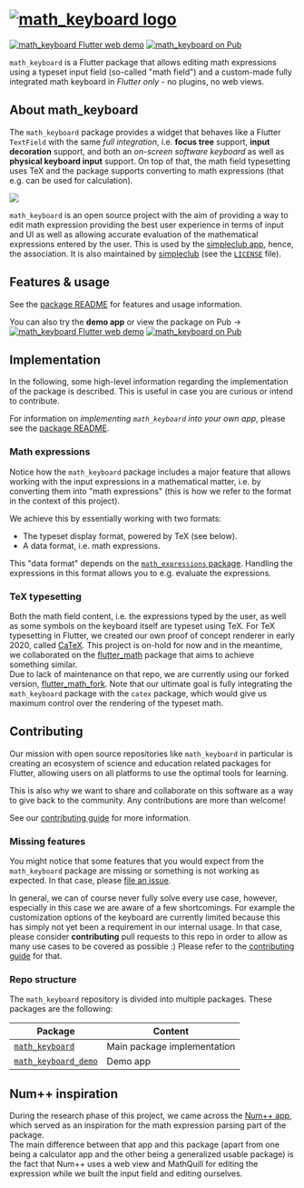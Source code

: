 # [![math_keyboard logo][logo]][demo]

[![math_keyboard Flutter web demo][demo shield]][demo]
[![math_keyboard on Pub][pub shield]][pub]

`math_keyboard` is a Flutter package that allows editing math expressions using a typeset input
field (so-called "math field") and a custom-made fully integrated math keyboard in _Flutter only_ -
no plugins, no web views.

## About math_keyboard

The `math_keyboard` package provides a widget that behaves like a Flutter `TextField` with the same
_full integration_, i.e. **focus tree** support, **input decoration** support, and both an
_on-screen software keyboard_ as well as **physical keyboard input** support. On top of that, the
math field typesetting uses TeX and the package supports converting to math expressions (that e.g.
can be used for calculation).

[![](https://i.imgur.com/FYl1TqF.png)][demo]

`math_keyboard` is an open source project with the aim of providing a way to edit math expression
providing the best user experience in terms of input and UI as well as allowing accurate evaluation
of the mathematical expressions entered by the user. This is used by the
[simpleclub app][simpleclub], hence, the association. It is also maintained by [simpleclub]
(see the [`LICENSE`][license] file).

## Features & usage

See the [package README][package readme] for features and usage information.

You can also try the **demo app** or view the package on Pub →
[![math_keyboard Flutter web demo][demo shield]][demo]
[![math_keyboard on Pub][pub shield]][pub]

## Implementation

In the following, some high-level information regarding the implementation of the package is
described. This is useful in case you are curious or intend to contribute.

For information on *implementing `math_keyboard` into your own app*, please see the
[package README][pub].

### Math expressions

Notice how the `math_keyboard` package includes a major feature that allows working with the input
expressions in a mathematical matter, i.e. by converting them into "math expressions" (this is how
we refer to the format in the context of this project).

We achieve this by essentially working with two formats:

* The typeset display format, powered by TeX (see below).
* A data format, i.e. math expressions.

This "data format" depends on the [`math_expressions` package][math_expressions]. Handling the
expressions in this format allows you to e.g. evaluate the expressions.

### TeX typesetting

Both the math field content, i.e. the expressions typed by the user, as well as some symbols on the
keyboard itself are typeset using TeX. For TeX typesetting in Flutter, we created our own proof of
concept renderer in early 2020, called [CaTeX][catex]. This project is on-hold for now and in the
meantime, we collaborated on the [flutter_math] package that aims to achieve something similar.  
Due to lack of maintenance on that repo, we are currently using our forked version,
[flutter_math_fork]. Note that our ultimate goal is fully integrating the `math_keyboard` package
with the `catex` package, which would give us maximum control over the rendering of the typeset math.

## Contributing

Our mission with open source repositories like `math_keyboard` in particular is creating an
ecosystem of science and education related packages for Flutter, allowing users on all platforms to
use the optimal tools for learning.

This is also why we want to share and collaborate on this software as a way to give back to the
community. Any contributions are more than welcome!

See our [contributing guide][contributing] for more information.

### Missing features

You might notice that some features that you would expect from the `math_keyboard` package are
missing or something is not working as expected. In that case, please [file an issue][issues].

In general, we can of course never fully solve every use case, however, especially in this case we
are aware of a few shortcomings. For example the customization options of the keyboard are currently
limited because this has simply not yet been a requirement in our internal usage. In that case,
please consider **contributing** pull requests to this repo in order to allow as many use cases
to be covered as possible :) Please refer to the [contributing guide][contributing] for that.

### Repo structure

The `math_keyboard` repository is divided into multiple packages. These packages are the following:

| Package                                                                                           | Content                     |
| --------------------------------------------------------------------------------------------------| --------------------------- |
| [`math_keyboard`](https://github.com/simpleclub/math_keyboard/tree/main/math_keyboard)            | Main package implementation |
| [`math_keyboard_demo`](https://github.com/simpleclub/math_keyboard/tree/main/math_keyboard_demo)  | Demo app                    |

## Num++ inspiration

During the research phase of this project, we came across the [Num++ app][numpp], which served as
an inspiration for the math expression parsing part of the package.  
The main difference between that app and this package (apart from one being a calculator app and the
other being a generalized usable package) is the fact that Num++ uses a web view and MathQuill for
editing the expression while we built the input field and editing ourselves.

[logo]: https://i.imgur.com/JCpYHL8.png
[simpleclub]: https://github.com/simpleclub
[demo]: https://simpleclub.github.io/math_keyboard
[demo shield]: https://img.shields.io/badge/math_keyboard-demo-FFC107
[pub shield]: https://img.shields.io/pub/v/math_keyboard.svg
[pub]: https://pub.dev/packages/math_keyboard
[example]: https://github.com/simpleclub/math_keyboard/tree/main/math_keyboard/example
[contributing]: https://github.com/simpleclub/math_keyboard/blob/main/CONTRIBUTING.md
[issues]: https://github.com/simpleclub/math_keyboard/issues
[license]: https://github.com/simpleclub/math_keyboard/blob/main/LICENSE
[package readme]: https://github.com/simpleclub/math_keyboard/tree/main/math_keyboard
[catex]: https://github.com/simpleclub/CaTeX
[flutter_math]: https://github.com/znjameswu/flutter_math
[flutter_math_fork]: https://github.com/simpleclub-extended/flutter_math_fork
[math_expressions]: https://pub.dev/packages/math_expressions
[numpp]: https://github.com/DylanXie123/Num-Plus-Plus
